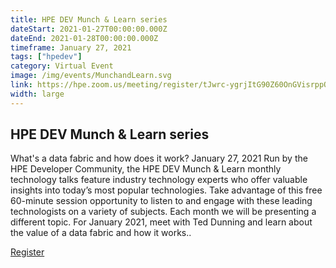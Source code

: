 ```yaml
---
title: HPE DEV Munch & Learn series
dateStart: 2021-01-27T00:00:00.000Z
dateEnd: 2021-01-28T00:00:00.000Z
timeframe: January 27, 2021
tags: ["hpedev"]
category: Virtual Event
image: /img/events/MunchandLearn.svg
link: https://hpe.zoom.us/meeting/register/tJwrc-ygrjItG90Z60OnGVisrppOzsT_N0fd
width: large
---
```

## HPE DEV Munch & Learn series
What's a data fabric and how does it work?
January 27, 2021
Run by the HPE Developer Community, the HPE DEV Munch & Learn monthly technology talks feature industry technology experts who offer valuable insights into today’s most popular technologies. Take advantage of this free 60-minute session opportunity to listen to and engage with these leading technologists on a variety of subjects. Each month we will be presenting a different topic. For January 2021, meet with Ted Dunning and learn about the value of a data fabric and how it works..

[Register](https://hpe.zoom.us/meeting/register/tJwrc-ygrjItG90Z60OnGVisrppOzsT_N0fd)